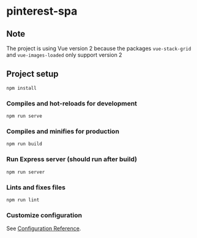 # pinterest-spa

## Note

The project is using Vue version 2 because the packages `vue-stack-grid` and `vue-images-loaded` only support version 2

## Project setup
```
npm install
```

### Compiles and hot-reloads for development
```
npm run serve
```

### Compiles and minifies for production
```
npm run build
```

### Run Express server (should run after build)
```
npm run server
```

### Lints and fixes files
```
npm run lint
```

### Customize configuration
See [Configuration Reference](https://cli.vuejs.org/config/).
